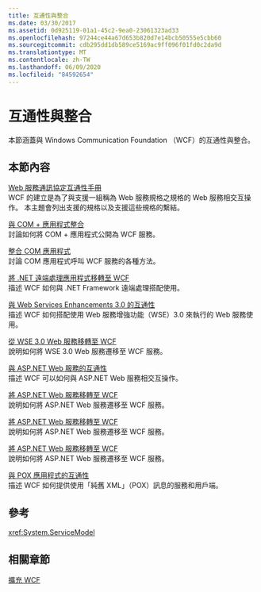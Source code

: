 ```yaml
---
title: 互通性與整合
ms.date: 03/30/2017
ms.assetid: 0d925119-01a1-45c2-9ea0-23061323ad33
ms.openlocfilehash: 97244ce44a67d653b820d7e14bcb50555e5cbb60
ms.sourcegitcommit: cdb295dd1db589ce5169ac9ff096f01fd0c2da9d
ms.translationtype: MT
ms.contentlocale: zh-TW
ms.lasthandoff: 06/09/2020
ms.locfileid: "84592654"
---
```

# <a name="interoperability-and-integration"></a>互通性與整合
本節涵蓋與 Windows Communication Foundation （WCF）的互通性與整合。  
  
## <a name="in-this-section"></a>本節內容  
 [Web 服務通訊協定互通性手冊](web-services-protocols-interoperability-guide.md)  
 WCF 的建立是為了與支援一組稱為 Web 服務規格之規格的 Web 服務相交互操作。 本主題會列出支援的規格以及支援這些規格的繫結。  
  
 [與 COM + 應用程式整合](integrating-with-com-plus-applications.md)  
 討論如何將 COM + 應用程式公開為 WCF 服務。  
  
 [整合 COM 應用程式](integrating-with-com-applications.md)  
 討論 COM 應用程式呼叫 WCF 服務的各種方法。  
  
 [將 .NET 遠端處理應用程式移轉至 WCF](migrating-net-remoting-applications-to-wcf.md)  
 描述 WCF 如何與 .NET Framework 遠端處理搭配使用。  
  
 [與 Web Services Enhancements 3.0 的互通性](interoperability-with-web-services-enhancements-3-0.md)  
 描述 WCF 如何搭配使用 Web 服務增強功能（WSE）3.0 來執行的 Web 服務使用。  
  
 [從 WSE 3.0 Web 服務移轉至 WCF](migrating-wse-3-0-web-services-to-wcf.md)  
 說明如何將 WSE 3.0 Web 服務遷移至 WCF 服務。  
  
 [與 ASP.NET Web 服務的互通性](interop-with-aspnet-web-services.md)  
 描述 WCF 可以如何與 ASP.NET Web 服務相交互操作。  
  
 [將 ASP.NET Web 服務移轉至 WCF](migrating-aspnet-web-services-to-wcf.md)  
 說明如何將 ASP.NET Web 服務遷移至 WCF 服務。  
  
 [將 ASP.NET Web 服務移轉至 WCF](migrating-aspnet-web-services-to-wcf.md)  
 說明如何將 ASP.NET Web 服務遷移至 WCF 服務。  
  
 [將 ASP.NET Web 服務移轉至 WCF](migrating-aspnet-web-services-to-wcf.md)  
 說明如何將 ASP.NET Web 服務遷移至 WCF 服務。  
  
 [與 POX 應用程式的互通性](interoperability-with-pox-applications.md)  
 描述 WCF 如何提供使用「純舊 XML」（POX）訊息的服務和用戶端。  
  
## <a name="reference"></a>參考  
 <xref:System.ServiceModel>  
  
## <a name="related-sections"></a>相關章節  
 [擴充 WCF](../extending/index.md)
